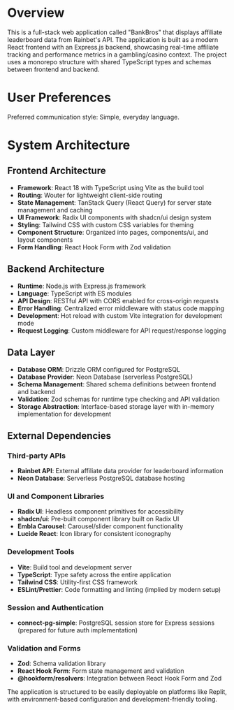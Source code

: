 # Overview

This is a full-stack web application called "BankBros" that displays affiliate leaderboard data from Rainbet's API. The application is built as a modern React frontend with an Express.js backend, showcasing real-time affiliate tracking and performance metrics in a gambling/casino context. The project uses a monorepo structure with shared TypeScript types and schemas between frontend and backend.

# User Preferences

Preferred communication style: Simple, everyday language.

# System Architecture

## Frontend Architecture
- **Framework**: React 18 with TypeScript using Vite as the build tool
- **Routing**: Wouter for lightweight client-side routing
- **State Management**: TanStack Query (React Query) for server state management and caching
- **UI Framework**: Radix UI components with shadcn/ui design system
- **Styling**: Tailwind CSS with custom CSS variables for theming
- **Component Structure**: Organized into pages, components/ui, and layout components
- **Form Handling**: React Hook Form with Zod validation

## Backend Architecture
- **Runtime**: Node.js with Express.js framework
- **Language**: TypeScript with ES modules
- **API Design**: RESTful API with CORS enabled for cross-origin requests
- **Error Handling**: Centralized error middleware with status code mapping
- **Development**: Hot reload with custom Vite integration for development mode
- **Request Logging**: Custom middleware for API request/response logging

## Data Layer
- **Database ORM**: Drizzle ORM configured for PostgreSQL
- **Database Provider**: Neon Database (serverless PostgreSQL)
- **Schema Management**: Shared schema definitions between frontend and backend
- **Validation**: Zod schemas for runtime type checking and API validation
- **Storage Abstraction**: Interface-based storage layer with in-memory implementation for development

## External Dependencies

### Third-party APIs
- **Rainbet API**: External affiliate data provider for leaderboard information
- **Neon Database**: Serverless PostgreSQL database hosting

### UI and Component Libraries
- **Radix UI**: Headless component primitives for accessibility
- **shadcn/ui**: Pre-built component library built on Radix UI
- **Embla Carousel**: Carousel/slider component functionality
- **Lucide React**: Icon library for consistent iconography

### Development Tools
- **Vite**: Build tool and development server
- **TypeScript**: Type safety across the entire application
- **Tailwind CSS**: Utility-first CSS framework
- **ESLint/Prettier**: Code formatting and linting (implied by modern setup)

### Session and Authentication
- **connect-pg-simple**: PostgreSQL session store for Express sessions (prepared for future auth implementation)

### Validation and Forms
- **Zod**: Schema validation library
- **React Hook Form**: Form state management and validation
- **@hookform/resolvers**: Integration between React Hook Form and Zod

The application is structured to be easily deployable on platforms like Replit, with environment-based configuration and development-friendly tooling.